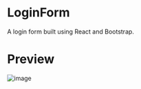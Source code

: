 # LoginForm
A login form built using React and Bootstrap.


# Preview
![image](https://user-images.githubusercontent.com/108418980/212994630-cb973351-c3ac-49a0-9f9e-539665e492fd.png)

